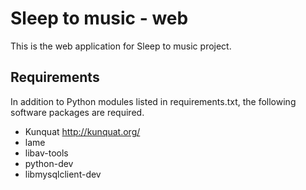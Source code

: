 Sleep to music - web
====================

This is the web application for Sleep to music project.

Requirements
------------

In addition to Python modules listed in requirements.txt, the following software packages are required.

* Kunquat http://kunquat.org/
* lame
* libav-tools
* python-dev
* libmysqlclient-dev

